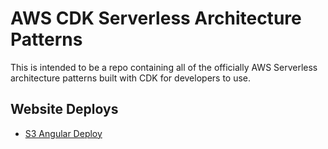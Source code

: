 # AWS CDK Serverless Architecture Patterns

This is intended to be a repo containing all of the officially AWS Serverless architecture patterns built with CDK for developers to use.

## Website Deploys
* [S3 Angular Deploy ](/s3-angular-website)
